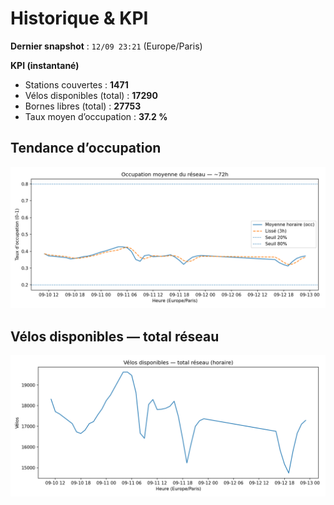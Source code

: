 # Historique & KPI

**Dernier snapshot** : `12/09 23:21` (Europe/Paris)

**KPI (instantané)**

- Stations couvertes : **1471**
- Vélos disponibles (total) : **17290**
- Bornes libres (total) : **27753**
- Taux moyen d’occupation : **37.2 %**

## Tendance d’occupation

![Mean occupancy](assets/figs/occupancy_last72h.png)

## Vélos disponibles — total réseau

![Bikes total](assets/figs/bikes_total_last72h.png)
